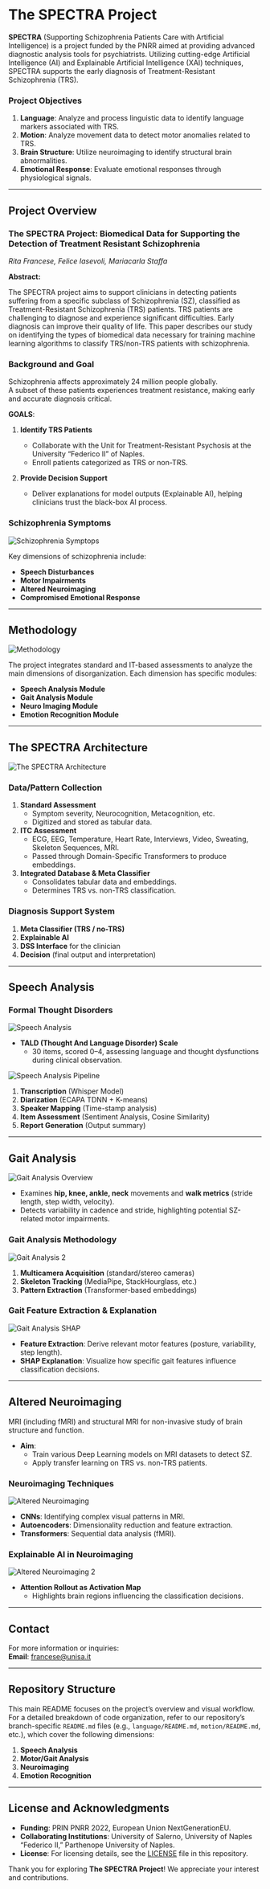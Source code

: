 # The SPECTRA Project

**SPECTRA** (Supporting Schizophrenia Patients Care with Artificial Intelligence) is a project funded by the PNRR aimed at providing advanced diagnostic analysis tools for psychiatrists. Utilizing cutting-edge Artificial Intelligence (AI) and Explainable Artificial Intelligence (XAI) techniques, SPECTRA supports the early diagnosis of Treatment-Resistant Schizophrenia (TRS).

### Project Objectives

1. **Language**: Analyze and process linguistic data to identify language markers associated with TRS.
2. **Motion**: Analyze movement data to detect motor anomalies related to TRS.
3. **Brain Structure**: Utilize neuroimaging to identify structural brain abnormalities.
4. **Emotional Response**: Evaluate emotional responses through physiological signals.

---

## Project Overview

### The SPECTRA Project: Biomedical Data for Supporting the Detection of Treatment Resistant Schizophrenia

*Rita Francese, Felice Iasevoli, Mariacarla Staffa*

**Abstract:**

The SPECTRA project aims to support clinicians in detecting patients suffering from a specific subclass of Schizophrenia (SZ), classified as Treatment-Resistant Schizophrenia (TRS) patients. TRS patients are challenging to diagnose and experience significant difficulties. Early diagnosis can improve their quality of life. This paper describes our study on identifying the types of biomedical data necessary for training machine learning algorithms to classify TRS/non-TRS patients with schizophrenia.

### Background and Goal

Schizophrenia affects approximately 24 million people globally.  
A subset of these patients experiences treatment resistance, making early and accurate diagnosis critical.

**GOALS**:

1. **Identify TRS Patients**  
   - Collaborate with the Unit for Treatment-Resistant Psychosis at the University “Federico II” of Naples.  
   - Enroll patients categorized as TRS or non-TRS.

2. **Provide Decision Support**  
   - Deliver explanations for model outputs (Explainable AI), helping clinicians trust the black-box AI process.


### Schizophrenia Symptoms

![Schizophrenia Symptops](docs/images/schizophrenia_symptops.png)

Key dimensions of schizophrenia include:
- **Speech Disturbances**  
- **Motor Impairments**  
- **Altered Neuroimaging**  
- **Compromised Emotional Response**

---

## Methodology

![Methodology](docs/images/methodology.png)

The project integrates standard and IT-based assessments to analyze the main dimensions of disorganization. Each dimension has specific modules:

- **Speech Analysis Module**  
- **Gait Analysis Module**  
- **Neuro Imaging Module**  
- **Emotion Recognition Module**

---

## The SPECTRA Architecture 


![The SPECTRA Architecture](docs/images/the_spectra_architecture.png)

### Data/Pattern Collection

1. **Standard Assessment**  
   - Symptom severity, Neurocognition, Metacognition, etc.  
   - Digitized and stored as tabular data.
2. **ITC Assessment**  
   - ECG, EEG, Temperature, Heart Rate, Interviews, Video, Sweating, Skeleton Sequences, MRI.  
   - Passed through Domain-Specific Transformers to produce embeddings.
3. **Integrated Database & Meta Classifier**  
   - Consolidates tabular data and embeddings.  
   - Determines TRS vs. non-TRS classification.


### Diagnosis Support System

1. **Meta Classifier (TRS / no-TRS)**  
2. **Explainable AI**  
3. **DSS Interface** for the clinician  
4. **Decision** (final output and interpretation)

---

## Speech Analysis

### Formal Thought Disorders

![Speech Analysis](docs/images/speech_analysis.png)

- **TALD (Thought And Language Disorder) Scale**  
  - 30 items, scored 0–4, assessing language and thought dysfunctions during clinical observation.


![Speech Analysis Pipeline](docs/images/speech_pipeline.png)

1. **Transcription** (Whisper Model)  
2. **Diarization** (ECAPA TDNN + K-means)  
3. **Speaker Mapping** (Time-stamp analysis)  
4. **Item Assessment** (Sentiment Analysis, Cosine Similarity)  
5. **Report Generation** (Output summary)

---

## Gait Analysis

![Gait Analysis Overview](docs/images/gait_analysis.png)

- Examines **hip, knee, ankle, neck** movements and **walk metrics** (stride length, step width, velocity).
- Detects variability in cadence and stride, highlighting potential SZ-related motor impairments.

### Gait Analysis Methodology

![Gait Analysis 2](docs/images/gait_analysis_2.png)
1. **Multicamera Acquisition** (standard/stereo cameras)
2. **Skeleton Tracking** (MediaPipe, StackHourglass, etc.)
3. **Pattern Extraction** (Transformer-based embeddings)

### Gait Feature Extraction & Explanation

![Gait Analysis SHAP](docs/images/gait_analysis_shap.png)

- **Feature Extraction**: Derive relevant motor features (posture, variability, step length).
- **SHAP Explanation**: Visualize how specific gait features influence classification decisions.

---

## Altered Neuroimaging

MRI (including fMRI) and structural MRI for non-invasive study of brain structure and function.

- **Aim**:  
  - Train various Deep Learning models on MRI datasets to detect SZ.  
  - Apply transfer learning on TRS vs. non-TRS patients.

### Neuroimaging Techniques

![Altered Neuroimaging](docs/images/altered_neuroimaging.png)

- **CNNs**: Identifying complex visual patterns in MRI.  
- **Autoencoders**: Dimensionality reduction and feature extraction.  
- **Transformers**: Sequential data analysis (fMRI).

### Explainable AI in Neuroimaging

![Altered Neuroimaging 2](docs/images/altered_neuroimaging_2.png)

- **Attention Rollout as Activation Map**  
  - Highlights brain regions influencing the classification decisions.

---

## Contact

For more information or inquiries:  
**Email**: [francese@unisa.it](mailto:francese@unisa.it)

---

## Repository Structure

This main README focuses on the project’s overview and visual workflow. For a detailed breakdown of code organization, refer to our repository’s branch-specific `README.md` files (e.g., `language/README.md`, `motion/README.md`, etc.), which cover the following dimensions:

1. **Speech Analysis**  
2. **Motor/Gait Analysis**  
3. **Neuroimaging**  
4. **Emotion Recognition**

---

## License and Acknowledgments

- **Funding**: PRIN PNRR 2022, European Union NextGenerationEU.  
- **Collaborating Institutions**: University of Salerno, University of Naples “Federico II,” Parthenope University of Naples.  
- **License**: For licensing details, see the [LICENSE](LICENSE) file in this repository.

Thank you for exploring **The SPECTRA Project**! We appreciate your interest and contributions. 

